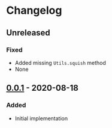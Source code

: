 # Changelog

## Unreleased
### Fixed
- Added missing `Utils.squish` method
- None

## [0.0.1](releases/tag/v0.0.1) - 2020-08-18
### Added
- Initial implementation
